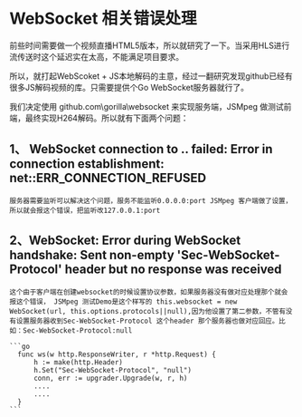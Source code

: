 # WebSocket 相关错误处理

  前些时间需要做一个视频直播HTML5版本，所以就研究了一下。当采用HLS进行流传送时这个延迟实在太高，不能满足项目要求。

所以，就打起WebScoket + JS本地解码的主意，经过一翻研究发现github已经有很多JS解码视频的库。只需要提供个Go WebSocket服务器就行了。

我们决定使用 github.com\gorilla\websocket 来实现服务端，JSMpeg 做测试前端，最终实现H264解码。所以就有下面两个问题：

## 1、 WebSocket connection to .. failed: Error in connection establishment: net::ERR_CONNECTION_REFUSED
   
    服务器需要监听可以解决这个问题，服务不能监听0.0.0.0:port JSMpeg 客户端做了设置，所以就会报这个错误，把监听改127.0.0.1:port

## 2、WebSocket: Error during WebSocket handshake: Sent non-empty 'Sec-WebSocket-Protocol' header but no response was received
    
    这个由于客户端在创建websocket的时候设置协议参数，如果服务器没有做对应处理那个就会报这个错误， JSMpeg 测试Demo是这个样写的 this.websocket = new WebSocket(url, this.options.protocols||null),因为他设置了第二参数，不管有没有设置服务器收到Sec-WebSocket-Protocol 这个header 那个服务器也做对应回应。比如：Sec-WebSocket-Protocol:null

    ```go
      func ws(w http.ResponseWriter, r *http.Request) {
	      h := make(http.Header)
          h.Set("Sec-WebSocket-Protocol", "null")
          conn, err := upgrader.Upgrade(w, r, h)
          ....
          ....
      }
    ```